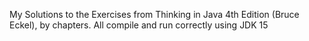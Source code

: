 My Solutions to the Exercises from Thinking in Java 4th Edition (Bruce Eckel), by chapters.
All compile and run correctly using JDK 15